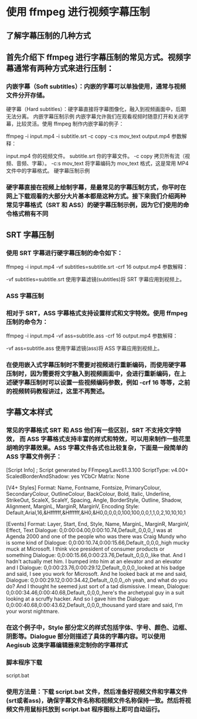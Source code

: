 # 使用 ffmpeg 进行视频字幕压制

## 了解字幕压制的几种方式
## 首先介绍下 ffmpeg 进行字幕压制的常见方式。视频字幕通常有两种方式来进行压制：

### 内嵌字幕（Soft subtitles）：内嵌的字幕可以单独使用，通常与视频文件分开存储。
硬字幕（Hard subtitles）：硬字幕直接将字幕图像化，融入到视频画面中，后期无法分离。
内嵌字幕压制示例
内嵌字幕允许我们在观看视频时随意打开和关闭字幕，比较灵活。使用 ffmpeg 制作内嵌字幕的例子：

ffmpeg -i input.mp4 -i subtitle.srt -c copy -c:s mov_text output.mp4
参数解释：

input.mp4 你的视频文件。
subtitle.srt 你的字幕文件。
-c copy 拷贝所有流（视频、音频、字幕）。
-c:s mov_text 将字幕编码为 mov_text 格式，这是常用 MP4 文件中的字幕格式。
硬字幕压制示例
### 硬字幕直接在视频上绘制字幕，是最常见的字幕压制方式，你平时在网上下载观看的大部分大片基本都是这种方式。接下来我们介绍两种常见字幕格式（SRT 和 ASS）的硬字幕压制示例，因为它们使用的命令格式稍有不同

## SRT 字幕压制
### 使用 SRT 字幕进行硬字幕压制的命令如下：

ffmpeg -i input.mp4 -vf subtitles=subtitle.srt -crf 16 output.mp4
参数解释：

-vf subtitles=subtitle.srt 使用字幕滤镜(subtitles)将 SRT 字幕应用到视频上。
### ASS 字幕压制
### 相对于 SRT，ASS 字幕格式支持设置样式和文字特效。使用 ffmpeg 压制的命令为：

ffmpeg -i input.mp4 -vf ass=subtitle.ass -crf 16 output.mp4
参数解释：

-vf ass=subtitle.ass 使用字幕滤镜(ass)将 ASS 字幕应用到视频上。
### 在使用嵌入式字幕压制时不需要对视频进行重新编码，而使用硬字幕压制时，因为需要将文字融入到视频画面中，会进行重新编码，在上述硬字幕压制时可以设置一些视频编码参数，例如 -crf 16 等等，之前的视频转码教程讲过，这里不再赘述。

## 字幕文本样式
### 常见的字幕格式 SRT 和 ASS 他们有一些区别，SRT 不支持文字特效， 而 ASS 字幕格式支持丰富的样式和特效，可以用来制作一些花里胡哨的字幕效果。ASS 字幕文件各式也比较复杂，下面是一段简单的 ASS 字幕文件例子：

[Script Info]
; Script generated by FFmpeg/Lavc61.3.100
ScriptType: v4.00+
ScaledBorderAndShadow: yes
YCbCr Matrix: None

[V4+ Styles]
Format: Name, Fontname, Fontsize, PrimaryColour, SecondaryColour, OutlineColour, BackColour, Bold, Italic, Underline, StrikeOut, ScaleX, ScaleY, Spacing, Angle, BorderStyle, Outline, Shadow, Alignment, MarginL, MarginR, MarginV, Encoding
Style: Default,Arial,16,&Hffffff,&Hffffff,&H0,&H0,0,0,0,0,100,100,0,0,1,1,0,2,10,10,10,1

[Events]
Format: Layer, Start, End, Style, Name, MarginL, MarginR, MarginV, Effect, Text
Dialogue: 0,0:00:04.00,0:00:10.74,Default,,0,0,0,,I was at Agenda 2000 and one of the people who was there was Craig Mundy who is some kind of
Dialogue: 0,0:00:10.74,0:00:15.66,Default,,0,0,0,,high mucky muck at Microsoft. I think vice president of consumer products or something
Dialogue: 0,0:00:15.66,0:00:23.76,Default,,0,0,0,,like that. And I hadn't actually met him. I bumped into him at an elevator and an elevator and I
Dialogue: 0,0:00:23.76,0:00:29.12,Default,,0,0,0,,looked at his badge and said, I see you work for Microsoft. And he looked back at me and said,
Dialogue: 0,0:00:29.12,0:00:34.42,Default,,0,0,0,,oh yeah, and what do you do? And I thought he seemed just sort of a tad dismissive. I mean,
Dialogue: 0,0:00:34.46,0:00:40.68,Default,,0,0,0,,here's the archetypal guy in a suit looking at a scruffy hacker. And so I gave him the
Dialogue: 0,0:00:40.68,0:00:43.62,Default,,0,0,0,,thousand yard stare and said, I'm your worst nightmare.
### 在这个例子中，Style 部分定义的样式包括字体、字号、颜色、边框、阴影等。Dialogue 部分则描述了具体的字幕内容。可以使用 Aegisub 这类字幕编辑器来定制你的字幕样式

### 脚本程序下载

script.bat
### 使用方法是：下载 script.bat 文件，然后准备好视频文件和字幕文件(srt或者ass)，确保字幕文件名称和视频文件名称保持一致。然后将视频文件用鼠标托放到 script.bat 程序图标上即可自动运行。
